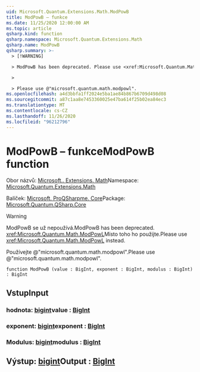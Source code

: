 ```yaml
---
uid: Microsoft.Quantum.Extensions.Math.ModPowB
title: ModPowB – funkce
ms.date: 11/25/2020 12:00:00 AM
ms.topic: article
qsharp.kind: function
qsharp.namespace: Microsoft.Quantum.Extensions.Math
qsharp.name: ModPowB
qsharp.summary: >-
  > [!WARNING]

  > ModPowB has been deprecated. Please use <xref:Microsoft.Quantum.Math.ModPowL> instead.

  >

  > Please use @"microsoft.quantum.math.modpowl".
ms.openlocfilehash: a4d3bbfa1ff2024e5ba1ae84b867b6709d498d08
ms.sourcegitcommit: a87c1aa8e7453360025e47ba614f25b02ea84ec3
ms.translationtype: MT
ms.contentlocale: cs-CZ
ms.lasthandoff: 11/26/2020
ms.locfileid: "96212796"
---
```

# <a name="modpowb-function"></a><span data-ttu-id="c2a96-102">ModPowB – funkce</span><span class="sxs-lookup"><span data-stu-id="c2a96-102">ModPowB function</span></span>

<span data-ttu-id="c2a96-103">Obor názvů: [Microsoft.. Extensions. Math](xref:Microsoft.Quantum.Extensions.Math)</span><span class="sxs-lookup"><span data-stu-id="c2a96-103">Namespace: [Microsoft.Quantum.Extensions.Math](xref:Microsoft.Quantum.Extensions.Math)</span></span>

<span data-ttu-id="c2a96-104">Balíček: [Microsoft. ProQSharpme. Core](https://nuget.org/packages/Microsoft.Quantum.QSharp.Core)</span><span class="sxs-lookup"><span data-stu-id="c2a96-104">Package: [Microsoft.Quantum.QSharp.Core](https://nuget.org/packages/Microsoft.Quantum.QSharp.Core)</span></span>


> [!WARNING]
> <span data-ttu-id="c2a96-105">ModPowB se už nepoužívá.</span><span class="sxs-lookup"><span data-stu-id="c2a96-105">ModPowB has been deprecated.</span></span> <span data-ttu-id="c2a96-106"><xref:Microsoft.Quantum.Math.ModPowL>Místo toho ho použijte.</span><span class="sxs-lookup"><span data-stu-id="c2a96-106">Please use <xref:Microsoft.Quantum.Math.ModPowL> instead.</span></span>
>
> <span data-ttu-id="c2a96-107">Používejte @"microsoft.quantum.math.modpowl".</span><span class="sxs-lookup"><span data-stu-id="c2a96-107">Please use @"microsoft.quantum.math.modpowl".</span></span>



```qsharp
function ModPowB (value : BigInt, exponent : BigInt, modulus : BigInt) : BigInt
```


## <a name="input"></a><span data-ttu-id="c2a96-108">Vstup</span><span class="sxs-lookup"><span data-stu-id="c2a96-108">Input</span></span>

### <a name="value--bigint"></a><span data-ttu-id="c2a96-109">hodnota: [bigint](xref:microsoft.quantum.lang-ref.bigint)</span><span class="sxs-lookup"><span data-stu-id="c2a96-109">value : [BigInt](xref:microsoft.quantum.lang-ref.bigint)</span></span>




### <a name="exponent--bigint"></a><span data-ttu-id="c2a96-110">exponent: [bigint](xref:microsoft.quantum.lang-ref.bigint)</span><span class="sxs-lookup"><span data-stu-id="c2a96-110">exponent : [BigInt](xref:microsoft.quantum.lang-ref.bigint)</span></span>




### <a name="modulus--bigint"></a><span data-ttu-id="c2a96-111">Modulus: [bigint](xref:microsoft.quantum.lang-ref.bigint)</span><span class="sxs-lookup"><span data-stu-id="c2a96-111">modulus : [BigInt](xref:microsoft.quantum.lang-ref.bigint)</span></span>





## <a name="output--bigint"></a><span data-ttu-id="c2a96-112">Výstup: [bigint](xref:microsoft.quantum.lang-ref.bigint)</span><span class="sxs-lookup"><span data-stu-id="c2a96-112">Output : [BigInt](xref:microsoft.quantum.lang-ref.bigint)</span></span>

